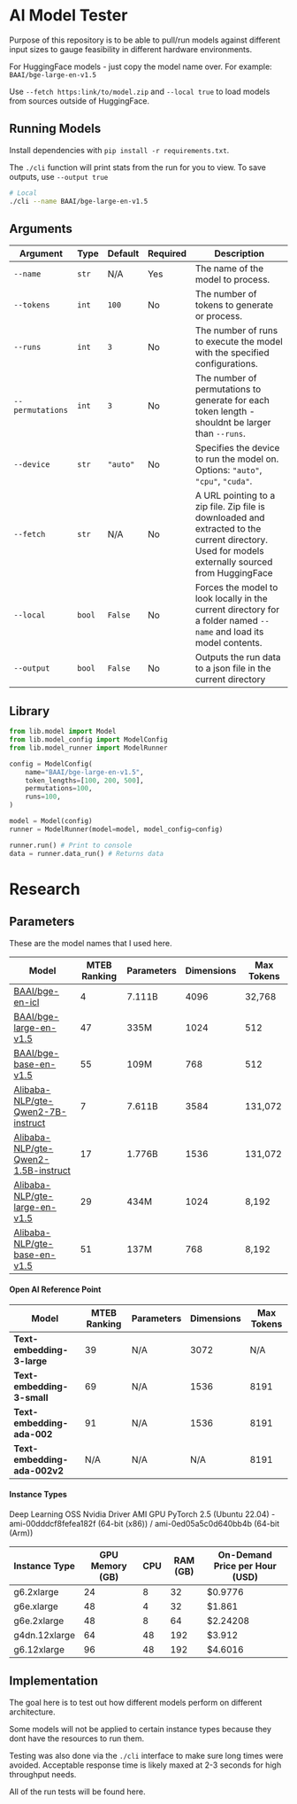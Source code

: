 # AI Model Tester

Purpose of this repository is to be able to pull/run models against different input sizes to gauge feasibility in different hardware environments.

For HuggingFace models - just copy the model name over. For example: `BAAI/bge-large-en-v1.5`

Use `--fetch https:link/to/model.zip` and `--local true` to load models from sources outside of HuggingFace.

## Running Models

Install dependencies with `pip install -r requirements.txt`.

The `./cli` function will print stats from the run for you to view. To save outputs, use `--output true`

```bash
# Local
./cli --name BAAI/bge-large-en-v1.5
```

## Arguments

| **Argument**     | **Type** | **Default** | **Required** | **Description**                                                                                                                                  |
| ---------------- | -------- | ----------- | ------------ | ------------------------------------------------------------------------------------------------------------------------------------------------ |
| `--name`         | `str`    | N/A         | Yes          | The name of the model to process.                                                                                                                |
| `--tokens`       | `int`    | `100`       | No           | The number of tokens to generate or process.                                                                                                     |
| `--runs`         | `int`    | `3`         | No           | The number of runs to execute the model with the specified configurations.                                                                       |
| `--permutations` | `int`    | `3`         | No           | The number of permutations to generate for each token length - shouldnt be larger than `--runs`.                                                 |
| `--device`       | `str`    | `"auto"`    | No           | Specifies the device to run the model on. Options: `"auto"`, `"cpu"`, `"cuda"`.                                                                  |
| `--fetch`        | `str`    | N/A         | No           | A URL pointing to a zip file. Zip file is downloaded and extracted to the current directory. Used for models externally sourced from HuggingFace |
| `--local`        | `bool`   | `False`     | No           | Forces the model to look locally in the current directory for a folder named `--name` and load its model contents.                               |
| `--output`       | `bool`   | `False`     | No           | Outputs the run data to a json file in the current directory                                                                                     |

## Library

```python
from lib.model import Model
from lib.model_config import ModelConfig
from lib.model_runner import ModelRunner

config = ModelConfig(
    name="BAAI/bge-large-en-v1.5",
    token_lengths=[100, 200, 500],
    permutations=100,
    runs=100,
)

model = Model(config)
runner = ModelRunner(model=model, model_config=config)

runner.run() # Print to console
data = runner.data_run() # Returns data
```

# Research

## Parameters

These are the model names that I used here.

| **Model**                                                                                         | **MTEB Ranking** | **Parameters** | **Dimensions** | **Max Tokens** |
| ------------------------------------------------------------------------------------------------- | ---------------- | -------------- | -------------- | -------------- |
| [BAAI/bge-en-icl](https://huggingface.co/BAAI/bge-en-icl)                                         | 4                | 7.111B         | 4096           | 32,768         |
| [BAAI/bge-large-en-v1.5](https://huggingface.co/BAAI/bge-large-en-v1.5)                           | 47               | 335M           | 1024           | 512            |
| [BAAI/bge-base-en-v1.5](https://huggingface.co/BAAI/bge-base-en-v1.5)                             | 55               | 109M           | 768            | 512            |
| [Alibaba-NLP/gte-Qwen2-7B-instruct](https://huggingface.co/Alibaba-NLP/gte-Qwen2-7B-instruct)     | 7                | 7.611B         | 3584           | 131,072        |
| [Alibaba-NLP/gte-Qwen2-1.5B-instruct](https://huggingface.co/Alibaba-NLP/gte-Qwen2-1.5B-instruct) | 17               | 1.776B         | 1536           | 131,072        |
| [Alibaba-NLP/gte-large-en-v1.5](https://huggingface.co/Alibaba-NLP/gte-large-en-v1.5)             | 29               | 434M           | 1024           | 8,192          |
| [Alibaba-NLP/gte-base-en-v1.5](https://huggingface.co/Alibaba-NLP/gte-base-en-v1.5)               | 51               | 137M           | 768            | 8,192          |

#### Open AI Reference Point

| **Model**                    | **MTEB Ranking** | **Parameters** | **Dimensions** | **Max Tokens** |
| ---------------------------- | ---------------- | -------------- | -------------- | -------------- |
| **Text-embedding-3-large**   | 39               | N/A            | 3072           | N/A            |
| **Text-embedding-3-small**   | 69               | N/A            | 1536           | 8191           |
| **Text-embedding-ada-002**   | 91               | N/A            | 1536           | 8191           |
| **Text-embedding-ada-002v2** | N/A              | N/A            | N/A            | 8191           |

#### Instance Types

Deep Learning OSS Nvidia Driver AMI GPU PyTorch 2.5 (Ubuntu 22.04) - ami-00dddcf8fefea182f (64-bit (x86)) / ami-0ed05a5c0d640bb4b (64-bit (Arm))

| Instance Type | GPU Memory (GB) | CPU | RAM (GB) | On-Demand Price per Hour (USD) |
| ------------- | --------------- | --- | -------- | ------------------------------ |
| g6.2xlarge    | 24              | 8   | 32       | $0.9776                        |
| g6e.xlarge    | 48              | 4   | 32       | $1.861                         |
| g6e.2xlarge   | 48              | 8   | 64       | $2.24208                       |
| g4dn.12xlarge | 64              | 48  | 192      | $3.912                         |
| g6.12xlarge   | 96              | 48  | 192      | $4.6016                        |

## Implementation

The goal here is to test out how different models perform on different architecture.

Some models will not be applied to certain instance types because they dont have the resources to run them.

Testing was also done via the `./cli` interface to make sure long times were avoided. Acceptable response time is likely maxed at 2-3 seconds for high throughput needs.

All of the run tests will be found here.
